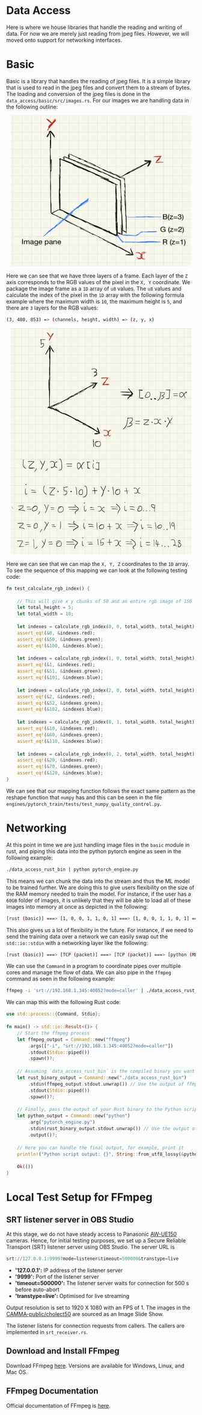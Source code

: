 # Data Access

Here is where we house libraries that handle the reading and writing of data. For now we are merely just reading from jpeg files. However,
we will moved onto support for networking interfaces.

# Basic

Basic is a library that handles the reading of jpeg files. It is a simple library that is used to read in the jpeg files and convert them
to a stream of bytes. The loading and conversion of the jpeg files is done in the `data_access/basic/src/images.rs`.
For our images we are handling data in the following outline: 

<p align="center">
  <img src="static/Image_plane.jpg" alt="Alt text" style="width:480px; height:400px;">
</p>

Here we can see that we have three layers of a frame. Each layer of the `Z` axis corresponds to the RGB values of the 
pixel in the `X, Y` coordinate. We package the image frame as a `1D` array of `u8` values. The `u8` values and calculate
the index of the pixel in the `1D` array with the following formula example where the maximum width is `10`, the maximum
height is `5`, and there are `3` layers for the RGB values:

```bash
(3, 480, 853) => (channels, height, width) => (z, y, x)
```

<p align="center">
  <img src="static/coordinates.jpg" alt="Alt text" style="width:480px; height:600px;">
</p>

Here we can see that we can map the `X, Y, Z` coordinates to the `1D` array. To see the sequence of this mapping we can
look at the following testing code:

```rust
fn test_calculate_rgb_index() {

    // This will give x y chunks of 50 and an entire rgb image of 150
    let total_height = 5;
    let total_width = 10;

    let indexes = calculate_rgb_index(0, 0, total_width, total_height);
    assert_eq!(&0, &indexes.red);
    assert_eq!(&50, &indexes.green);
    assert_eq!(&100, &indexes.blue);

    let indexes = calculate_rgb_index(1, 0, total_width, total_height);
    assert_eq!(&1, &indexes.red);
    assert_eq!(&51, &indexes.green);
    assert_eq!(&101, &indexes.blue);

    let indexes = calculate_rgb_index(2, 0, total_width, total_height);
    assert_eq!(&2, &indexes.red);
    assert_eq!(&52, &indexes.green);
    assert_eq!(&102, &indexes.blue);

    let indexes = calculate_rgb_index(0, 1, total_width, total_height);
    assert_eq!(&10, &indexes.red);
    assert_eq!(&60, &indexes.green);
    assert_eq!(&110, &indexes.blue);

    let indexes = calculate_rgb_index(0, 2, total_width, total_height);
    assert_eq!(&20, &indexes.red);
    assert_eq!(&70, &indexes.green);
    assert_eq!(&120, &indexes.blue);
}
```

We can see that our mapping function follows the exact same pattern as the reshape function that `numpy` has and this
can be seen in the file `engines/pytorch_train/tests/test_numpy_quality_control.py`.

# Networking

At this point in time we are just handling image files in the `basic` module in rust, and piping this data into the
python pytorch engine as seen in the following example:

```bash
./data_access_rust_bin | python pytorch_engine.py
```

This means we can chunk the data into the stream and thus the ML model to be trained further. We are doing this to
give users flexibility on the size of the RAM memory needed to train the model. For instance, if the user has a
`60GB` folder of images, it is unlikely that they will be able to load all of these images into memory at once 
as depicted in the following:

```bash
[rust (basic)] ===> [1, 0, 0, 1, 1, 0, 1] ===> [1, 0, 0, 1, 1, 0, 1] ===> [python (ML)]
```

This also gives us a lot of flexibility in the future. For instance, if we need to send the training data over
a network we can easily swap out the `std::io::stdin` with a networking layer like the following:

```bash
[rust (basic)] ===> [TCP (packet)] ===> [TCP (packet)] ===> [python (ML)]
```

We can use the `Command` in a program to coordinate pipes over multiple cores and manage the flow of data.
We can also pipe in the `ffmpeg` command as seen in the following example:

```bash
ffmpeg -i 'srt://192.168.1.345:40052?mode=caller' | ./data_access_rust_bin | python pytorch_engine.py
```

We can map this with the following Rust code:

```rust
use std::process::{Command, Stdio};

fn main() -> std::io::Result<()> {
    // Start the ffmpeg process
    let ffmpeg_output = Command::new("ffmpeg")
        .args(["-i", "srt://192.168.1.345:40052?mode=caller"])
        .stdout(Stdio::piped())
        .spawn()?;

    // Assuming `data_access_rust_bin` is the compiled binary you want to run next
    let rust_binary_output = Command::new("./data_access_rust_bin")
        .stdin(ffmpeg_output.stdout.unwrap()) // Use the output of ffmpeg as input
        .stdout(Stdio::piped())
        .spawn()?;

    // Finally, pass the output of your Rust binary to the Python script
    let python_output = Command::new("python")
        .arg("pytorch_engine.py")
        .stdin(rust_binary_output.stdout.unwrap()) // Use the output of the Rust binary as input
        .output()?;

    // Here you can handle the final output, for example, print it
    println!("Python script output: {}", String::from_utf8_lossy(&python_output.stdout));

    Ok(())
}

```

# Local Test Setup for FFmpeg

## SRT listener server in OBS Studio

At this stage, we do not have steady access to Panasonic [AW-UE150](https://eu.connect.panasonic.com/gb/en/products/broadcast-proav/aw-ue150) cameras. Hence, for initial testing purposes, we set up a Secure Reliable Transport (SRT) listener server using OBS Studio. The server URL is 

```powershell
srt://127.0.0.1:9999?mode=listener&timeout=500000&transtype=live
```

- **'127.0.0.1':** IP address of the listener server
- **'9999':** Port of the listener server
- **'timeout=500000':** The listener server waits for connection for 500 s before auto-abort
- **'transtype=live':** Optimised for live streaming

Output resolution is set to 1920 X 1080 with an FPS of 1. The images in the [CAMMA-public/cholect50](https://github.com/CAMMA-public/cholect50) are sourced as an Image Slide Show.

The listener listens for connection requests from callers. The callers are implemented in `srt_receiver.rs`.

## Download and Install FFmpeg

Download FFmpeg [here](https://www.ffmpeg.org/download.html). Versions are available for Windows, Linux, and Mac OS.

## FFmpeg Documentation

Official documentation of FFmpeg is [here](https://www.ffmpeg.org/documentation.html).
